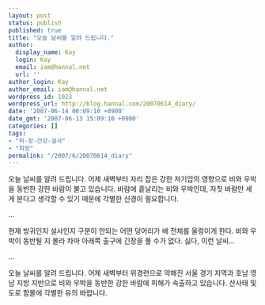 ```yaml
---
layout: post
status: publish
published: true
title: "오늘 날씨를 알려 드립니다."
author:
  display_name: Kay
  login: Kay
  email: iam@hannal.net
  url: ''
author_login: Kay
author_email: iam@hannal.net
wordpress_id: 1023
wordpress_url: http://blog.hannal.com/20070614_diary/
date: '2007-06-14 00:09:10 +0900'
date_gmt: '2007-06-13 15:09:10 +0900'
categories: []
tags:
- "위-장-건강-설사"
- "희망"
permalink: "/2007/6/20070614_diary"
---
```

<p>오늘 날씨를 알려 드립니다. 어제 새벽부터 자리 잡은 강한 저기압의 영향으로 비와 우박을 동반한 강한 바람이 불고 있습니다. 바람에 흩날리는 비와 우박인데, 자칫 바람만 세게 분다고 생각할 수 있기 때문에 각별한 신경이 필요합니다.</p>
<p>...</p>
<p>현재 방귀인지 설사인지 구분이 안되는 어떤 덩어리가 배 전체를 울렁이게 한다. 비와 우박이 동반될 지 몰라 차마 아래쪽 출구에 긴장을 풀 수가 없다. 싫다, 이런 날씨...</p>
<p>...</p>
<p>오늘 날씨를 알려 드립니다. 어제 새벽부터 위경련으로 약해진 서울 경기 지역과 호남 영남 지방 지반으로 비와 우박을 동반한 강한 바람에 피해가 속출하고 있습니다. 산사태 및 도로 함몰에 각별한 유의 바랍니다.</p>
